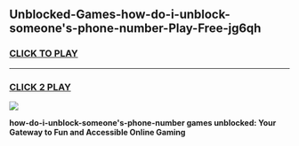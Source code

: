 
## Unblocked-Games-how-do-i-unblock-someone's-phone-number-Play-Free-jg6qh
<h3>
<a href="https://premium76.site?title=how-do-i-unblock-someone's-phone-number&ref=18A1">CLICK TO PLAY</a></h3>
<hr>

<h3>
<a href="https://premium76.site?title=how-do-i-unblock-someone's-phone-number&ref=18A1">CLICK 2 PLAY</a>
  
</h3>

<a href="https://premium76.site?title=how-do-i-unblock-someone's-phone-number&ref=18A1"><img src="https://clearcache.store/games.png"></a>


**how-do-i-unblock-someone's-phone-number games unblocked: Your Gateway to Fun and Accessible Online Gaming**
